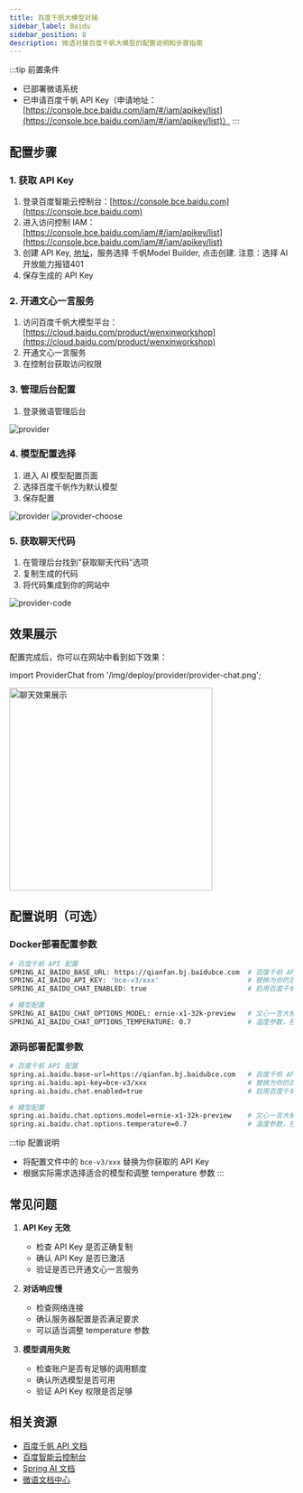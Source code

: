 ```yaml
---
title: 百度千帆大模型对接
sidebar_label: Baidu
sidebar_position: 8
description: 微语对接百度千帆大模型的配置说明和步骤指南
---
```


:::tip 前置条件

- 已部署微语系统
- 已申请百度千帆 API Key（申请地址：[https://console.bce.baidu.com/iam/#/iam/apikey/list](https://console.bce.baidu.com/iam/#/iam/apikey/list)）
:::

## 配置步骤

### 1. 获取 API Key

1. 登录百度智能云控制台：[https://console.bce.baidu.com](https://console.bce.baidu.com)
2. 进入访问控制 IAM：[https://console.bce.baidu.com/iam/#/iam/apikey/list](https://console.bce.baidu.com/iam/#/iam/apikey/list)
3. 创建 API Key, [地址](https://console.bce.baidu.com/iam/#/iam/apikey/list)，服务选择 千帆Model Builder, 点击创建. 注意：选择 AI开放能力报错401
4. 保存生成的 API Key

### 2. 开通文心一言服务

1. 访问百度千帆大模型平台：[https://cloud.baidu.com/product/wenxinworkshop](https://cloud.baidu.com/product/wenxinworkshop)
2. 开通文心一言服务
3. 在控制台获取访问权限

### 3. 管理后台配置

1. 登录微语管理后台

![provider](/img/deploy/provider/provider_api_key.png)

### 4. 模型配置选择

1. 进入 AI 模型配置页面
2. 选择百度千帆作为默认模型
3. 保存配置

![provider](/img/deploy/provider/provider.png)
![provider-choose](/img/deploy/provider/provider-choose.png)

### 5. 获取聊天代码

1. 在管理后台找到"获取聊天代码"选项
2. 复制生成的代码
3. 将代码集成到你的网站中

![provider-code](/img/deploy/provider/provider-code.png)

## 效果展示

配置完成后，你可以在网站中看到如下效果：

import ProviderChat from '/img/deploy/provider/provider-chat.png';

<img src={ProviderChat} alt="聊天效果展示" width="360" />

## 配置说明（可选）

### Docker部署配置参数

```bash
# 百度千帆 API 配置
SPRING_AI_BAIDU_BASE_URL: https://qianfan.bj.baidubce.com  # 百度千帆 API 基础地址
SPRING_AI_BAIDU_API_KEY: 'bce-v3/xxx'                      # 替换为你的百度千帆 API Key
SPRING_AI_BAIDU_CHAT_ENABLED: true                         # 启用百度千帆对话功能

# 模型配置
SPRING_AI_BAIDU_CHAT_OPTIONS_MODEL: ernie-x1-32k-preview   # 文心一言大模型，可选值: ernie-x1-32k-preview, ernie-4.0-8k 等
SPRING_AI_BAIDU_CHAT_OPTIONS_TEMPERATURE: 0.7              # 温度参数，控制输出的随机性，范围 0-1
```

### 源码部署配置参数

```bash
# 百度千帆 API 配置
spring.ai.baidu.base-url=https://qianfan.bj.baidubce.com   # 百度千帆 API 基础地址
spring.ai.baidu.api-key=bce-v3/xxx                         # 替换为你的百度千帆 API Key
spring.ai.baidu.chat.enabled=true                          # 启用百度千帆对话功能

# 模型配置
spring.ai.baidu.chat.options.model=ernie-x1-32k-preview    # 文心一言大模型，可选值: ernie-x1-32k-preview, ernie-4.0-8k 等
spring.ai.baidu.chat.options.temperature=0.7               # 温度参数，控制输出的随机性，范围 0-1
```

:::tip 配置说明

- 将配置文件中的 `bce-v3/xxx` 替换为你获取的 API Key
- 根据实际需求选择适合的模型和调整 temperature 参数
:::

## 常见问题

1. **API Key 无效**
   - 检查 API Key 是否正确复制
   - 确认 API Key 是否已激活
   - 验证是否已开通文心一言服务

2. **对话响应慢**
   - 检查网络连接
   - 确认服务器配置是否满足要求
   - 可以适当调整 temperature 参数

3. **模型调用失败**
   - 检查账户是否有足够的调用额度
   - 确认所选模型是否可用
   - 验证 API Key 权限是否足够

## 相关资源

- [百度千帆 API 文档](https://cloud.baidu.com/doc/WENXINWORKSHOP/s/Fm2vrveyu)
- [百度智能云控制台](https://console.bce.baidu.com)
- [Spring AI 文档](https://docs.spring.io/spring-ai/reference/)
- [微语文档中心](/docs/intro)
